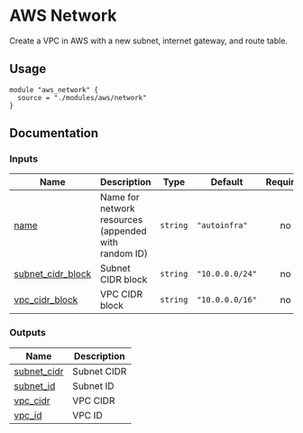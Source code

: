 
# AWS Network

Create a VPC in AWS with a new subnet, internet gateway, and route table.

## Usage

```hcl
module "aws_network" {
  source = "./modules/aws/network"
}
```

## Documentation

<!-- BEGIN_TF_DOCS -->
### Inputs

| Name | Description | Type | Default | Required |
|------|-------------|------|---------|:--------:|
| <a name="input_name"></a> [name](#input\_name) | Name for network resources (appended with random ID) | `string` | `"autoinfra"` | no |
| <a name="input_subnet_cidr_block"></a> [subnet\_cidr\_block](#input\_subnet\_cidr\_block) | Subnet CIDR block | `string` | `"10.0.0.0/24"` | no |
| <a name="input_vpc_cidr_block"></a> [vpc\_cidr\_block](#input\_vpc\_cidr\_block) | VPC CIDR block | `string` | `"10.0.0.0/16"` | no |

### Outputs

| Name | Description |
|------|-------------|
| <a name="output_subnet_cidr"></a> [subnet\_cidr](#output\_subnet\_cidr) | Subnet CIDR |
| <a name="output_subnet_id"></a> [subnet\_id](#output\_subnet\_id) | Subnet ID |
| <a name="output_vpc_cidr"></a> [vpc\_cidr](#output\_vpc\_cidr) | VPC CIDR |
| <a name="output_vpc_id"></a> [vpc\_id](#output\_vpc\_id) | VPC ID |
<!-- END_TF_DOCS -->